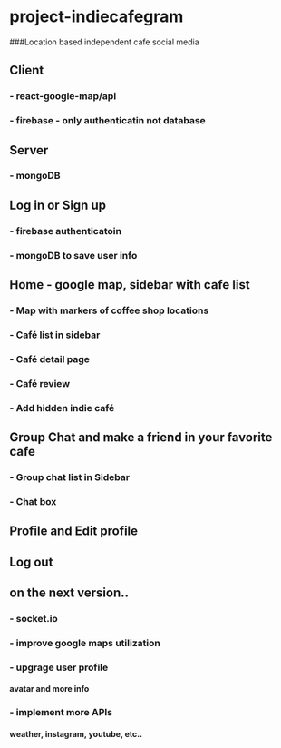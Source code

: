 # project-indiecafegram

###Location based independent cafe social media

## Client

### - react-google-map/api

### - firebase - only authenticatin not database

## Server

### - mongoDB

## Log in or Sign up

### - firebase authenticatoin

### - mongoDB to save user info

## Home - google map, sidebar with cafe list

### - Map with markers of coffee shop locations

### - Café list in sidebar

### - Café detail page

### - Café review

### - Add hidden indie café

## Group Chat and make a friend in your favorite cafe

### - Group chat list in Sidebar

### - Chat box

## Profile and Edit profile

## Log out

## on the next version..

### - socket.io

### - improve google maps utilization

### - upgrage user profile

#### avatar and more info

### - implement more APIs

#### weather, instagram, youtube, etc..
